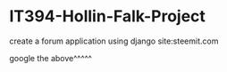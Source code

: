 # IT394-Hollin-Falk-Project

create a forum application using django site:steemit.com

google the above^^^^^